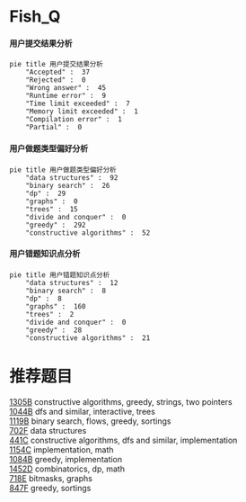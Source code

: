 # Fish_Q

<!-- tabs:start -->



#### **用户提交结果分析**

```mermaid
pie title 用户提交结果分析
    "Accepted" :  37
    "Rejected" :  0
    "Wrong answer" :  45
    "Runtime error" :  9
    "Time limit exceeded" :  7
    "Memory limit exceeded" :  1
    "Compilation error" :  1
    "Partial" :  0
```

#### **用户做题类型偏好分析**

```mermaid
pie title 用户做题类型偏好分析
    "data structures" :  92
    "binary search" :  26
    "dp" :  29
    "graphs" :  0
    "trees" :  15
    "divide and conquer" :  0
    "greedy" :  292
    "constructive algorithms" :  52
```
#### **用户错题知识点分析**

```mermaid
pie title 用户错题知识点分析
    "data structures" :  12
    "binary search" :  8
    "dp" :  8
    "graphs" :  160
    "trees" :  2
    "divide and conquer" :  0
    "greedy" :  28
    "constructive algorithms" :  21
```



<!-- tabs:end -->
# 推荐题目
[1305B](https://codeforces.com/contest/1305/problem/B)		constructive algorithms,
                        greedy,
                        strings,
                        two pointers		  
[1044B](https://codeforces.com/contest/1044/problem/B)		dfs and similar,
                        interactive,
                        trees		  
[1119B](https://codeforces.com/contest/1119/problem/B)		binary search,
                        flows,
                        greedy,
                        sortings		  
[702F](https://codeforces.com/contest/702/problem/F)		data structures		  
[441C](https://codeforces.com/contest/441/problem/C)		constructive algorithms,
                        dfs and similar,
                        implementation		  
[1154C](https://codeforces.com/contest/1154/problem/C)		implementation,
                        math		  
[1084B](https://codeforces.com/contest/1084/problem/B)		greedy,
                        implementation		  
[1452D](https://codeforces.com/contest/1452/problem/D)		combinatorics,
                        dp,
                        math		  
[718E](https://codeforces.com/contest/718/problem/E)		bitmasks,
                        graphs		  
[847F](https://codeforces.com/contest/847/problem/F)		greedy,
                        sortings		  

